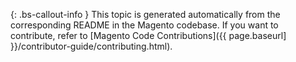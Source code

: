 {: .bs-callout-info }
This topic is generated automatically from the corresponding README in the Magento codebase.
If you want to contribute, refer to [Magento Code Contributions]({{ page.baseurl] }}/contributor-guide/contributing.html).
